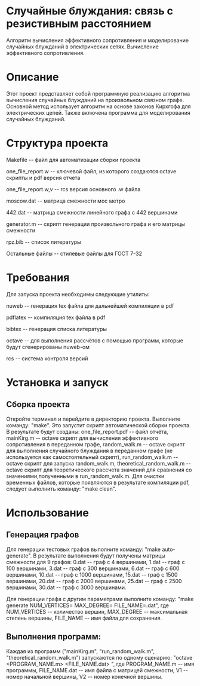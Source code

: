 # Случайные блуждания: связь с резистивным расстоянием

Алгоритм вычисления эффективного сопротивления и моделирование случайных блужданий в электрических сетях. Вычисление эффективного сопротивления.

# Описание
Этот проект представляет собой программную реализацию алгоритма вычисления случайных блужданий на произвольном связном графе. Основной метод использует алгоритм на основе законов Кирхгофа для электрических цепей. Также включена программа для моделирования случайных блужданий.

# Структура проекта

Makefile -- файл для автоматизации сборки проекта

one_file_report.w -- ключевой файл, из которого создаются octave скрипты и pdf версия отчета

one_file_report.w,v -- rcs версия основного .w файла

moscow.dat -- матрица смежности мос метро

442.dat -- матрица смежности линейного графа с 442 вершинами

generator.m -- скрипт генерации произвольного графа и его матрицы смежности

rpz.bib -- список литературы

Остальные файлы -- стилевые файлы для ГОСТ 7-32

# Требования
Для запуска проекта необходимы следующие утилиты:

nuweb -- генерация tex файла для дальнейшей компиляции в pdf
 
pdflatex -- компиляция tex файла в pdf

bibtex -- генерация списка литературы

octave -- для выполнения рассчётов с помощью программ, которые будут сгенерированы nuweb-ом

rcs -- система контроля версий

# Установка и запуск
## Сборка проекта
Откройте терминал и перейдите в директорию проекта. Выполните команду: "make".
Это запустит скрипт автоматической сборки проекта. В результате будут созданы:
	one_file_report.pdf -- файл отчёта,
	mainKirg.m -- octave скрипт для вычисления эффективного сопротивления в переданном графе,
	random_walk.m -- octave скрипт для выполнения случайного блуждания в переданном графе (не используется как самостоятельный скрипт),
	run_random_walk.m -- octave скрипт для запуска random_walk.m,
	theoretical_random_walk.m -- octave скрипт для теоретического рассчета значений для сравнения со значениями,полученными в run_random_walk.m.
Для очистки временных файлов, которые появляются в результате компиляции pdf, следует выполнить команду: "make clean".
		
# Использование
## Генерация графов
Для генерации тестовых графов выполните команду: "make auto-generate". 
В результате выполнения будут получены матрицы смежности для 9 графов:
	0.dat -- граф с 4 вершинами,
	1.dat -- граф с 100 вершинами,
	3.dat -- граф с 300 вершинами,
	6.dat -- граф с 600 вершинами,
	10.dat -- граф с 1000 вершинами,
	15.dat -- граф с 1500 вершинами,
	20.dat -- граф с 2000 вершинами,
	25.dat -- граф с 2500 вершинами,
	30.dat -- граф с 3000 вершинами.
		
Для генерации графа с другим параметрами выполните команду:
	"make generate NUM_VERTICES=<int> MAX_DEGREE=<int> FILE_NAME=<string>.dat", где
		NUM_VERTICES -- количество вершин, 
		MAX_DEGREE -- максимальная степень вершины, 
		FILE_NAME -- имя файла для сохранения.
	
## Выполнения программ:
Каждая из программ ("mainKirg.m", "run_random_walk.m", "theoretical_random_walk.m") запускаются по одному сценарию:
	"octave <PROGRAM_NAME.m> <FILE_NAME.dat> <V1> <V2>", где
		PROGRAM_NAME.m -- имя программы,
		FILE_NAME.dat -- имя файла с матрицей смежности,
		V1 -- номер начальной вершины,
		V2 -- номер конечной вершины.
